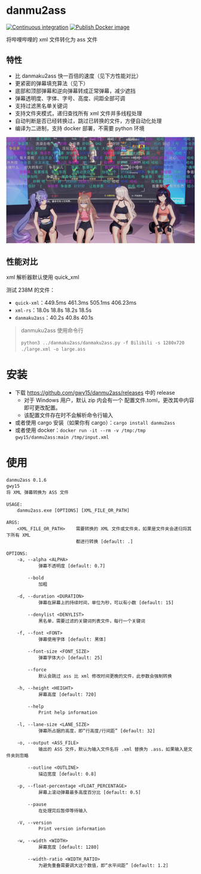 # danmu2ass
[![Continuous integration](https://github.com/gwy15/danmu2ass/actions/workflows/ci.yml/badge.svg)](https://github.com/gwy15/danmu2ass/actions/workflows/ci.yml)
[![Publish Docker image](https://github.com/gwy15/danmu2ass/actions/workflows/docker.yml/badge.svg)](https://github.com/gwy15/danmu2ass/actions/workflows/docker.yml)

将哔哩哔哩的 xml 文件转化为 ass 文件

## 特性
- 比 danmaku2ass 快一百倍的速度（见下方性能对比）
- 更紧密的弹幕填充算法（见下）
- 底部和顶部弹幕和逆向弹幕转成正常弹幕，减少遮挡
- 弹幕透明度、字体、字号、高度、间距全部可调
- 支持过滤黑名单关键词
- 支持文件夹模式，递归查找所有 xml 文件并多线程处理
- 自动判断是否已经转换过，跳过已转换的文件，方便自动化处理
- 编译为二进制，支持 docker 部署，不需要 python 环境

![填充算法示例](./.github/sample.png)

## 性能对比
xml 解析器默认使用 quick_xml

测试 238M 的文件：
- `quick-xml`：449.5ms 461.3ms 505.1ms 406.23ms
- `xml-rs`：18.0s 18.8s 18.2s 18.5s
- `danmaku2ass`：40.2s 40.8s 40.1s

> danmuku2ass 使用命令行
> 
> `python3 ../danmaku2ass/danmaku2ass.py -f Bilibili -s 1280x720 ./large.xml -o large.ass`

# 安装
- 下载 https://github.com/gwy15/danmu2ass/releases 中的 release
    - 对于 Windows 用户，默认 zip 内会有一个 配置文件.toml，更改其中内容即可更改配置。
    - 该配置文件存在时不会解析命令行输入
- 或者使用 cargo 安装（如果你有 cargo）：`cargo install danmu2ass`
- 或者使用 docker：`docker run -it --rm -v /tmp:/tmp gwy15/danmu2ass:main /tmp/input.xml`

# 使用
```plaintext
danmu2ass 0.1.6
gwy15
将 XML 弹幕转换为 ASS 文件

USAGE:
    danmu2ass.exe [OPTIONS] [XML_FILE_OR_PATH]

ARGS:
    <XML_FILE_OR_PATH>    需要转换的 XML 文件或文件夹，如果是文件夹会递归将其下所有 XML
                          都进行转换 [default: .]

OPTIONS:
    -a, --alpha <ALPHA>
            弹幕不透明度 [default: 0.7]

        --bold
            加粗

    -d, --duration <DURATION>
            弹幕在屏幕上的持续时间，单位为秒，可以有小数 [default: 15]

        --denylist <DENYLIST>
            黑名单，需要过滤的关键词列表文件，每行一个关键词

    -f, --font <FONT>
            弹幕使用字体 [default: 黑体]

        --font-size <FONT_SIZE>
            弹幕字体大小 [default: 25]

        --force
            默认会跳过 ass 比 xml 修改时间更晚的文件，此参数会强制转换

    -h, --height <HEIGHT>
            屏幕高度 [default: 720]

        --help
            Print help information

    -l, --lane-size <LANE_SIZE>
            弹幕所占据的高度，即“行高度/行间距” [default: 32]

    -o, --output <ASS_FILE>
            输出的 ASS 文件，默认为输入文件名将 .xml 替换为 .ass，如果输入是文件夹则忽略

        --outline <OUTLINE>
            描边宽度 [default: 0.8]

    -p, --float-percentage <FLOAT_PERCENTAGE>
            屏幕上滚动弹幕最多高度百分比 [default: 0.5]

        --pause
            在处理完后暂停等待输入

    -V, --version
            Print version information

    -w, --width <WIDTH>
            屏幕宽度 [default: 1280]

        --width-ratio <WIDTH_RATIO>
            为避免重叠需要调大这个数值，即“水平间距” [default: 1.2]
```
